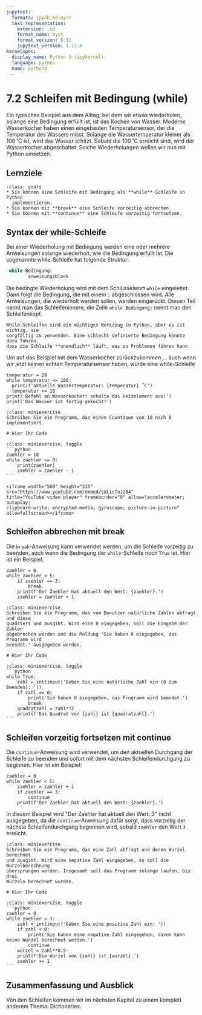 ```yaml
---
jupytext:
  formats: ipynb,md:myst
  text_representation:
    extension: .md
    format_name: myst
    format_version: 0.13
    jupytext_version: 1.13.8
kernelspec:
  display_name: Python 3 (ipykernel)
  language: python
  name: python3
---
```


# 7.2 Schleifen mit Bedingung (while)

Ein typisches Beispiel aus dem Alltag, bei dem wir etwas wiederholen, solange
eine Bedingung erfüllt ist, ist das Kochen von Wasser. Moderne Wasserkocher
haben einen eingebauten Temperatursensor, der die Temperatur des Wassers misst.
Solange die Wassertemperatur kleiner als 100 ˚C ist, wird das Wasser
erhitzt. Sobald die 100 ˚C erreicht sind, wird der Wasserkocher
abgeschaltet. Solche Wiederholungen wollen wir nun mit Python umsetzen.

## Lernziele

```{admonition} Lernziele
:class: goals
* Sie können eine Schleife mit Bedingung als **while**-Schleife in Python
  implementieren.
* Sie können mit **break** eine Schleife vorzeitig abbrechen.
* Sie können mit **continue** eine Schleife vorzeitig fortsetzen.
```

## Syntax der while-Schleife

Bei einer Wiederholung mit Bedingung werden eine oder mehrere Anweisungen
solange wiederholt, wie die Bedingung erfüllt ist. Die sogenannte while-Schleife
hat folgende Struktur:

```python
 while Bedingung: 
        anweisungsblock
```

Die bedingte Wiederholung wird mit dem Schlüsselwort `while` eingeleitet. Dann
folgt die Bedingung, die mit einem `:` abgeschlossen wird. Alle Anweisungen, die
wiederholt werden sollen, werden eingerückt. Diesen Teil nennt man das
Schleifeninnere, die Zeile `while Bedingung:` nennt man den Schleifenkopf.

```{warning}
While-Schleifen sind ein mächtiges Werkzeug in Python, aber es ist wichtig, sie
sorgfältig zu verwenden. Eine schlecht definierte Bedingung könnte dazu führen,
dass die Schleife **unendlich** läuft, was zu Problemen führen kann.
```

Um auf das Beispiel mit dem Wasserkocher zurückzukommen ... auch wenn wir jetzt
keinen echten Temperatursensor haben, würde eine while-Schleife

```{code-cell} ipython3
temperatur = 20
while temperatur <= 100:
  print(f'aktuelle Wassertemperatur: {temperatur} ˚C')
  temperatur += 10 
print('Befehl an Wasserkocher: schalte das Heizelement aus!')
print('Das Wasser ist fertig gekocht!')
```

```{admonition} Mini-Übung
:class: miniexercise
Schreiben Sie ein Programm, das einen Countdown von 10 nach 0 implementiert.
```

```{code-cell} ipython
# Hier Ihr Code
```

````{admonition} Lösung
:class: miniexercise, toggle
```python
zaehler = 10
while zaehler >= 0:
    print(zaehler)
    zaehler = zaehler - 1
```
````

```{dropdown} Video "Schleifen mit Bedingung" von Programmieren Starten
<iframe width="560" height="315" src="https://www.youtube.com/embed/sXLicTuJzB4"
title="YouTube video player" frameborder="0" allow="accelerometer; autoplay;
clipboard-write; encrypted-media; gyroscope; picture-in-picture" allowfullscreen></iframe>
```

## Schleifen abbrechen mit break

Die `break`-Anweisung kann verwendet werden, um die Schleife vorzeitig zu
beenden, auch wenn die Bedingung der `while`-Schleife noch `True` ist. Hier ist
ein Beispiel:

```{code-cell} ipython
zaehler = 0
while zaehler < 5:
    if zaehler == 3:
        break
    print(f'Der Zaehler hat aktuell den Wert: {zaehler}.')
    zaehler = zaehler + 1
```

```{admonition} Mini-Übung
:class: miniexercise
Schreiben Sie ein Programm, das vom Benutzer natürliche Zahlen abfragt und diese
quadriert und ausgibt. Wird eine 0 eingegeben, soll die Eingabe der Zahlen
abgebrochen werden und die Meldung "Sie haben 0 eingegeben, das Programm wird
beendet." ausgegeben werden.
```

```{code-cell} ipython3
# Hier Ihr Code
```

````{admonition} Lösung
:class: miniexercise, toggle
```python
while True:
    zahl = int(input('Geben Sie eine natürliche Zahl ein (0 zum Beenden): '))
    if zahl == 0:
        print('Sie haben 0 eingegeben, das Programm wird beendet.')
        break
    quadratzahl = zahl**2
    print(f'Das Quadrat von {zahl} ist {quadratzahl}.')
```
````

## Schleifen vorzeitig fortsetzen mit continue

Die `continue`-Anweisung wird verwendet, um den aktuellen Durchgang der Schleife
zu beenden und sofort mit dem nächsten Schleifendurchgang zu beginnen. Hier ist
ein Beispiel:

```{code-cell} ipython
zaehler = 0
while zaehler < 5:
    zaehler = zaehler + 1
    if zaehler == 3:
        continue
    print(f'Der Zaehler hat aktuell den Wert: {zaehler}.')
```

In diesem Beispiel wird "Der Zaehler hat aktuell den Wert: 3" nicht ausgegeben,
da die `continue`-Anweisung dafür sorgt, dass vorzeitig der nächste
Schleifendurchgang begonnen wird, sobald `zaehler` den Wert `3` erreicht.

```{admonition} Mini-Übung
:class: miniexercise
Schreiben Sie ein Programm, das eine Zahl abfragt und deren Wurzel berechnet
und ausgibt. Wird eine negative Zahl eingegeben, so soll die Wurzelberechnung
übersprungen werden. Insgesamt soll das Programm solange laufen, bis drei
Wurzeln berechnet wurden.
```

```{code-cell} ipython3
# Hier Ihr Code
```

````{admonition} Lösung
:class: miniexercise, toggle
```python
zaehler = 0
while zaehler < 3:
    zahl = int(input('Geben Sie eine positive Zahl ein: '))
    if zahl < 0:
        print('Sie haben eine negative Zahl eingegeben, davon kann keine Wurzel berechnet werden.')
        continue
    wurzel = zahl**0.5
    print(f'Die Wurzel von {zahl} ist {wurzel}.')
    zaehler += 1
```
````

## Zusammenfassung und Ausblick

Von den Schleifen kommen wir im nächsten Kapitel zu einem komplett anderem
Thema: Dictionaries.
